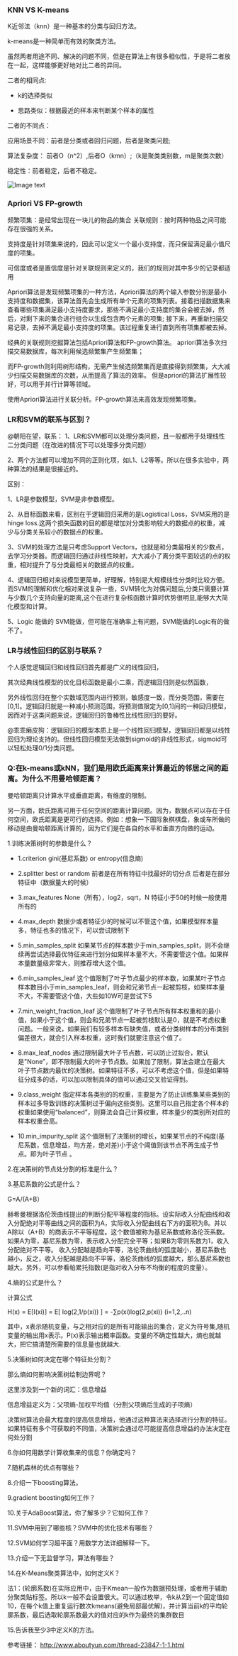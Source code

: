
### KNN VS K-means

K近邻法（knn）是一种基本的分类与回归方法。

k-means是一种简单而有效的聚类方法。

虽然两者用途不同、解决的问题不同，但是在算法上有很多相似性，于是将二者放在一起，这样能够更好地对比二者的异同。

二者的相同点:

- k的选择类似

- 思路类似：根据最近的样本来判断某个样本的属性

二者的不同点：

应用场景不同：前者是分类或者回归问题，后者是聚类问题;

算法复杂度： 前者O（n^2）,后者O（kmn）;（k是聚类类别数，m是聚类次数）

稳定性：前者稳定，后者不稳定。

 ![Image text](https://github.com/moveondo/python-MachineLearning/blob/master/%E7%AE%97%E6%B3%95%E9%97%B4%E5%8C%BA%E5%88%AB%E8%81%94%E7%B3%BB/image/knnkmean.jpg)


### Apriori VS FP-growth


频繁项集：是经常出现在一块儿的物品的集合
关联规则：按时两种物品之间可能存在很强的关系。

支持度是针对项集来说的，因此可以定义一个最小支持度，而只保留满足最小值尺度的项集。

可信度或者是置信度是针对关联规则来定义的，我们的规则对其中多少的记录都适用

Apriori算法是发现频繁项集的一种方法，Apriori算法的两个输入参数分别是最小支持度和数据集，该算法首先会生成所有单个元素的项集列表。接着扫描数据集来查看哪些项集满足最小支持度要求，那些不满足最小支持度的集合会被去掉，然后，对剩下来的集合进行组合以生成包含两个元素的项集;
接下来，再重新扫描交易记录，去掉不满足最小支持度的项集。该过程重复进行直到所有项集都被去掉。

经典的关联规则挖掘算法包括Apriori算法和FP-growth算法。
apriori算法多次扫描交易数据库，每次利用候选频繁集产生频繁集；

而FP-growth则利用树形结构，无需产生候选频繁集而是直接得到频繁集，大大减少扫描交易数据库的次数，从而提高了算法的效率。
但是apriori的算法扩展性较好，可以用于并行计算等领域。

使用Apriori算法进行关联分析。FP-growth算法来高效发现频繁项集。



### LR和SVM的联系与区别？

@朝阳在望，联系： 
1、LR和SVM都可以处理分类问题，且一般都用于处理线性二分类问题（在改进的情况下可以处理多分类问题） 

2、两个方法都可以增加不同的正则化项，如L1、L2等等。所以在很多实验中，两种算法的结果是很接近的。 

区别： 

1、LR是参数模型，SVM是非参数模型。 

2、从目标函数来看，区别在于逻辑回归采用的是Logistical Loss，SVM采用的是hinge loss.这两个损失函数的目的都是增加对分类影响较大的数据点的权重，减少与分类关系较小的数据点的权重。 

3、SVM的处理方法是只考虑Support Vectors，也就是和分类最相关的少数点，去学习分类器。而逻辑回归通过非线性映射，大大减小了离分类平面较远的点的权重，相对提升了与分类最相关的数据点的权重。 

4、逻辑回归相对来说模型更简单，好理解，特别是大规模线性分类时比较方便。而SVM的理解和优化相对来说复杂一些，SVM转化为对偶问题后,分类只需要计算与少数几个支持向量的距离,这个在进行复杂核函数计算时优势很明显,能够大大简化模型和计算。 

5、Logic 能做的 SVM能做，但可能在准确率上有问题，SVM能做的Logic有的做不了。




### LR与线性回归的区别与联系？

个人感觉逻辑回归和线性回归首先都是广义的线性回归， 

其次经典线性模型的优化目标函数是最小二乘，而逻辑回归则是似然函数， 

另外线性回归在整个实数域范围内进行预测，敏感度一致，而分类范围，需要在[0,1]。逻辑回归就是一种减小预测范围，将预测值限定为[0,1]间的一种回归模型，因而对于这类问题来说，逻辑回归的鲁棒性比线性回归的要好。 

@乖乖癞皮狗：逻辑回归的模型本质上是一个线性回归模型，逻辑回归都是以线性回归为理论支持的。但线性回归模型无法做到sigmoid的非线性形式，sigmoid可以轻松处理0/1分类问题。




### Q:在k-means或kNN，我们是用欧氏距离来计算最近的邻居之间的距离。为什么不用曼哈顿距离？

曼哈顿距离只计算水平或垂直距离，有维度的限制。

另一方面，欧氏距离可用于任何空间的距离计算问题。因为，数据点可以存在于任何空间，欧氏距离是更可行的选择。例如：想象一下国际象棋棋盘，象或车所做的移动是由曼哈顿距离计算的，因为它们是在各自的水平和垂直方向做的运动。




1.训练决策树时的参数是什么？

* 1.criterion gini(基尼系数) or entropy(信息熵)  

* 2.splitter best or random 前者是在所有特征中找最好的切分点 后者是在部分特征中（数据量大的时候）

* 3.max_features None（所有），log2，sqrt，N 特征小于50的时候一般使用所有的

* 4.max_depth 数据少或者特征少的时候可以不管这个值，如果模型样本量多，特征也多的情况下，可以尝试限制下

* 5.min_samples_split 如果某节点的样本数少于min_samples_split，则不会继续再尝试选择最优特征来进行划分如果样本量不大，不需要管这个值。如果样本量数量级非常大，则推荐增大这个值。

* 6.min_samples_leaf 这个值限制了叶子节点最少的样本数，如果某叶子节点样本数目小于min_samples_leaf，则会和兄弟节点一起被剪枝，如果样本量不大，不需要管这个值，大些如10W可是尝试下5

* 7.min_weight_fraction_leaf 这个值限制了叶子节点所有样本权重和的最小值，如果小于这个值，则会和兄弟节点一起被剪枝默认是0，就是不考虑权重问题。一般来说，如果我们有较多样本有缺失值，或者分类树样本的分布类别偏差很大，就会引入样本权重，这时我们就要注意这个值了。

* 8.max_leaf_nodes 通过限制最大叶子节点数，可以防止过拟合，默认是"None”，即不限制最大的叶子节点数。如果加了限制，算法会建立在最大叶子节点数内最优的决策树。如果特征不多，可以不考虑这个值，但是如果特征分成多的话，可以加以限制具体的值可以通过交叉验证得到。

* 9.class_weight 指定样本各类别的的权重，主要是为了防止训练集某些类别的样本过多导致训练的决策树过于偏向这些类别。这里可以自己指定各个样本的权重如果使用“balanced”，则算法会自己计算权重，样本量少的类别所对应的样本权重会高。

* 10.min_impurity_split 这个值限制了决策树的增长，如果某节点的不纯度(基尼系数，信息增益，均方差，绝对差)小于这个阈值则该节点不再生成子节点。即为叶子节点 。

 

2.在决策树的节点处分割的标准是什么？



3.基尼系数的公式是什么？

G=A/(A+B）

赫希曼根据洛伦茨曲线提出的判断分配平等程度的指标。设实际收入分配曲线和收入分配绝对平等曲线之间的面积为A，实际收入分配曲线右下方的面积为B。并以A除以（A+B）的商表示不平等程度。这个数值被称为基尼系数或称洛伦茨系数。如果A为零，基尼系数为零，表示收入分配完全平等；如果B为零则系数为1，收入分配绝对不平等。
收入分配越是趋向平等，洛伦茨曲线的弧度越小，基尼系数也越小，反之，收入分配越是趋向不平等，洛伦茨曲线的弧度越大，那么基尼系数也越大。另外，可以参看帕累托指数(是指对收入分布不均衡的程度的度量）。



4.熵的公式是什么？

计算公式

H(x) = E[I(xi)] = E[ log(2,1/p(xi)) ] = -∑p(xi)log(2,p(xi)) (i=1,2,..n)

其中，x表示随机变量，与之相对应的是所有可能输出的集合，定义为符号集,随机变量的输出用x表示。P(x)表示输出概率函数。变量的不确定性越大，熵也就越大，把它搞清楚所需要的信息量也就越大.



5.决策树如何决定在哪个特征处分割？



  那么熵如何影响决策树绘制边界呢？

  这里涉及到一个新的词汇：信息增益

  信息增益定义为：父项熵-加权平均值（分割父项熵后生成的子项熵）

  决策树算法会最大程度的提高信息增益，他通过这种算法来选择进行分割的特征。如果特征有多个可获取的不同值，决策树会通过尽可能提高信息增益的办法决定在何处分割





6.你如何用数学计算收集来的信息？你确定吗？

7.随机森林的优点有哪些？

8.介绍一下boosting算法。

9.gradient boosting如何工作？

10.关于AdaBoost算法，你了解多少？它如何工作？

11.SVM中用到了哪些核？SVM中的优化技术有哪些？

12.SVM如何学习超平面？用数学方法详细解释一下。

13.介绍一下无监督学习，算法有哪些？

14.在K-Means聚类算法中，如何定义K？

法1：(轮廓系数)在实际应用中，由于Kmean一般作为数据预处理，或者用于辅助分聚类贴标签。所以k一般不会设置很大。可以通过枚举，令k从2到一个固定值如10，在每个k值上重复运行数次kmeans(避免局部最优解)，并计算当前k的平均轮廓系数，最后选取轮廓系数最大的值对应的k作为最终的集群数目


15.告诉我至少3中定义K的方法。


参考链接： http://www.aboutyun.com/thread-23847-1-1.html


